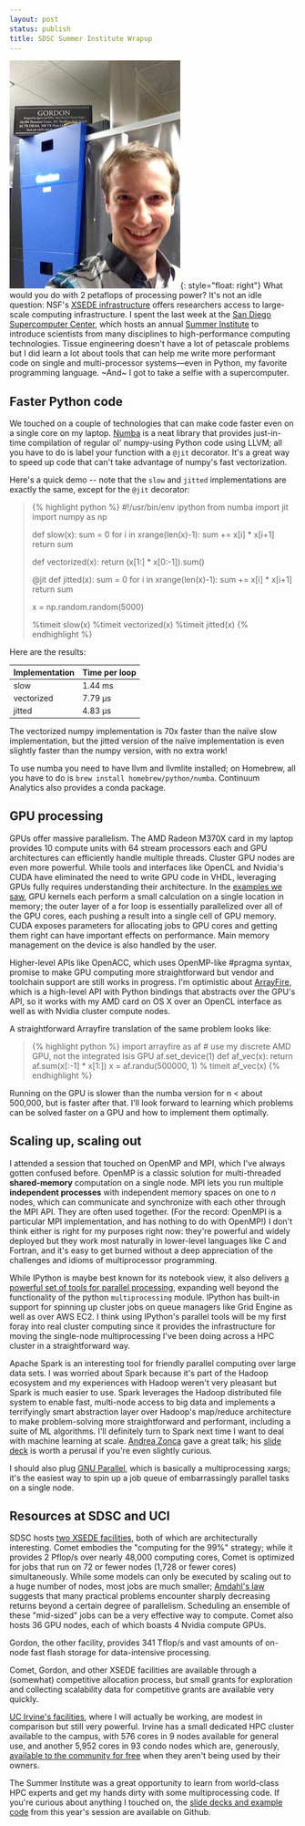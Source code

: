 ```yaml
---
layout: post
status: publish
title: SDSC Summer Institute Wrapup
---
```


![Tim and Gordon](/img/supercomputer_selfie.jpeg){: style="float: right"} What would you do with 2 petaflops of processing power? It's not an idle question: NSF's [XSEDE infrastructure](https://www.xsede.org/) offers researchers access to large-scale computing infrastructure. I spent the last week at the [San Diego Supercomputer Center](https://www.sdsc.edu), which hosts an annual [Summer Institute](http://www.sdsc.edu/events/summerinstitute/) to introduce scientists from many disciplines to high-performance computing technologies. Tissue engineering doesn't have a lot of petascale problems but I did learn a lot about tools that can help me write more performant code on single and multi-processor systems—even in Python, my favorite programming language. ~And~ I got to take a selfie with a supercomputer.

## Faster Python code

We touched on a couple of technologies that can make code faster even on a single core on my laptop. [Numba](http://numba.pydata.org/) is a neat library that provides just-in-time compilation of regular ol' numpy-using Python code using LLVM; all you have to do is label your function with a `@jit` decorator. It's a great way to speed up code that can't take advantage of numpy's fast vectorization.

Here's a quick demo -- note that the `slow` and `jitted` implementations are exactly the same, except for the `@jit` decorator:

<blockquote>
{% highlight python %}
#!/usr/bin/env ipython
from numba import jit
import numpy as np

def slow(x):
    sum = 0
    for i in xrange(len(x)-1):
        sum += x[i] * x[i+1]
    return sum

def vectorized(x):
    return (x[1:] * x[0:-1]).sum()

@jit
def jitted(x):
    sum = 0
    for i in xrange(len(x)-1):
        sum += x[i] * x[i+1]
    return sum

x = np.random.random(5000)

%timeit slow(x)
%timeit vectorized(x)
%timeit jitted(x)
{% endhighlight %}
</blockquote>

Here are the results:

Implementation | Time per loop
--- | ---
slow | 1.44 ms
vectorized | 7.79 µs
jitted | 4.83 µs

The vectorized numpy implementation is 70x faster than the naïve slow implementation, but the jitted version of the naïve implementation is even slightly faster than the numpy version, with no extra work!

To use numba you need to have llvm and llvmlite installed; on Homebrew, all you have to do is `brew install homebrew/python/numba`. Continuum Analytics also provides a conda package.

## GPU processing

GPUs offer massive parallelism. The AMD Radeon M370X card in my laptop provides 10 compute units with 64 stream processors each and GPU architectures can efficiently handle multiple threads. Cluster GPU nodes are even more powerful. While tools and interfaces like OpenCL and Nvidia's CUDA have eliminated the need to write GPU code in VHDL, leveraging GPUs fully requires understanding their architecture. In the [examples we saw](https://github.com/sdsc/sdsc-summer-institute-2015/tree/master/hpc0_gpu_programming), GPU kernels each perform a small calculation on a single location in memory; the outer layer of a for loop is essentially parallelized over all of the GPU cores, each pushing a result into a single cell of GPU memory. CUDA exposes parameters for allocating jobs to GPU cores and getting them right can have important effects on performance. Main memory management on the device is also handled by the user.

Higher-level APIs like OpenACC, which uses OpenMP-like #pragma syntax, promise to make GPU computing more straightforward but vendor and toolchain support are still works in progress. I'm optimistic about [ArrayFire](https://arrayfire.com), which is a high-level API with Python bindings that abstracts over the GPU's API, so it works with my AMD card on OS X over an OpenCL interface as well as with Nvidia cluster compute nodes.

A straightforward Arrayfire translation of the same problem looks like:

<blockquote>
{% highlight python %}
import arrayfire as af
# use my discrete AMD GPU, not the integrated Isis GPU
af.set_device(1)
def af_vec(x):
    return af.sum(x[:-1] * x[1:])
x = af.randu(500000, 1)
% timeit af_vec(x)
{% endhighlight %}
</blockquote>

Running on the GPU is slower than the numba version for n < about 500,000, but is faster after that. I'll look forward to learning which problems can be solved faster on a GPU and how to implement them optimally.

## Scaling up, scaling out

I attended a session that touched on OpenMP and MPI, which I've always gotten confused before. OpenMP is a classic solution for multi-threaded __shared-memory__ computation on a single node. MPI lets you run multiple __independent processes__ with independent memory spaces on one to _n_ nodes, which can communicate and synchronize with each other through the MPI API. They are often used together. (For the record: OpenMPI is a particular MPI implementation, and has nothing to do with OpenMP!) I don't think either is right for my purposes right now: they're powerful and widely deployed but they work most naturally in lower-level languages like C and Fortran, and it's easy to get burned without a deep appreciation of the challenges and idioms of multiprocessor programming.

While IPython is maybe best known for its notebook view, it also delivers [a powerful set of tools for parallel processing](http://ipython.org/ipython-doc/dev/parallel/parallel_intro.html), expanding well beyond the functionality of the python `multiprocessing` module. IPython has built-in support for spinning up cluster jobs on queue managers like Grid Engine as well as over AWS EC2. I think using IPython's parallel tools will be my first foray into real cluster computing since it provides the infrastructure for moving the single-node multiprocessing I've been doing across a HPC cluster in a straightforward way.

Apache Spark is an interesting tool for friendly parallel computing over large data sets. I was worried about Spark because it's part of the Hadoop ecosystem and my experiences with Hadoop weren't very pleasant but Spark is much easier to use. Spark leverages the Hadoop distributed file system to enable fast, multi-node access to big data and implements a terrifyingly smart abstraction layer over Hadoop's map/reduce architecture to make problem-solving more straightforward and performant, including a suite of ML algorithms. I'll definitely turn to Spark next time I want to deal with machine learning at scale. [Andrea Zonca](https://twitter.com/andreazonca) gave a great talk; his [slide deck](https://github.com/sdsc/sdsc-summer-institute-2015/raw/master/bigdata1_spark/SDSC-SI-Spark.pdf) is worth a perusal if you're even slightly curious.

I should also plug [GNU Parallel](https://www.gnu.org/software/parallel/), which is basically a multiprocessing xargs; it's the easiest way to spin up a job queue of embarrassingly parallel tasks on a single node.

## Resources at SDSC and UCI

SDSC hosts [two XSEDE facilities](https://www.sdsc.edu/services/hpc/hpc_systems.html), both of which are architecturally interesting. Comet embodies the "computing for the 99%" strategy; while it provides 2 Pflop/s over nearly 48,000 computing cores, Comet is optimized for jobs that run on 72 or fewer nodes (1,728 or fewer cores) simultaneously. While some models can only be executed by scaling out to a huge number of nodes, most jobs are much smaller; [Amdahl's law](https://en.wikipedia.org/wiki/Amdahl%27s_law) suggests that many practical problems encounter sharply decreasing returns beyond a certain degree of parallelism. Scheduling an ensemble of these "mid-sized" jobs can be a very effective way to compute. Comet also hosts 36 GPU nodes, each of which boasts 4 Nvidia compute GPUs.

Gordon, the other facility, provides 341 Tflop/s and vast amounts of on-node fast flash storage for data-intensive processing.

Comet, Gordon, and other XSEDE facilities are available through a (somewhat) competitive allocation process, but small grants for exploration and collecting scalability data for competitive grants are available very quickly.

[UC Irvine's facilities](http://hpc.oit.uci.edu/), where I will actually be working, are modest in comparison but still very powerful. Irvine has a small dedicated HPC cluster available to the campus, with 576 cores in 9 nodes available for general use, and another 5,952 cores in 93 condo nodes which are, generously, [available to the community for free](http://hpc.oit.uci.edu/free-queue) when they aren't being used by their owners.

The Summer Institute was a great opportunity to learn from world-class HPC experts and get my hands dirty with some multiprocessing code. If you're curious about anything I touched on, the [slide decks and example code](https://github.com/sdsc/sdsc-summer-institute-2015) from this year's session are available on Github.
